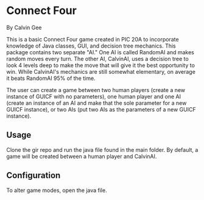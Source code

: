 # Connect Four

By Calvin Gee


This is a basic Connect Four game created in PIC 20A to incorporate knowledge of Java classes, GUI, and decision tree mechanics.
This package contains two separate "AI." One AI is called RandomAI and makes random moves every turn. The other AI, CalvinAI,
uses a decision tree to look 4 levels deep to make the move that will give it the best opportunity to win. While CalvinAI's mechanics
are still somewhat elementary, on average it beats RandomAI 95% of the time.

The user can create a game between two human players (create a new instance of GUICF with no parameters), one human player and one AI
(create an instance of an AI and make that the sole parameter for a new GUICF instance), or two AIs (put two AIs as the parameters of a new GUICF instance).

## Usage

Clone the gir repo and run the java file found in the main folder. By default, a game will be created between a human player and CalvinAI.

## Configuration

To alter game modes, open the java file.
